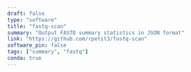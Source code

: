 ```yaml
---
draft: false
type: "software"
title: "fastq-scan"
summary: "Output FASTQ summary statistics in JSON format"
link: "https://github.com/rpetit3/fastq-scan"
software_pin: false
tags: ["summary", "fastq"]
conda: true
---
```

